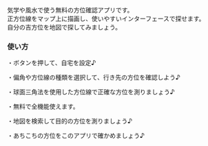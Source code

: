 
気学や風水で使う無料の方位確認アプリです。<br>
正方位線をマップ上に描画し、使いやすいインターフェースで探せます。<br>
自分の吉方位を地図で探してみましょう。

### 使い方

・ボタンを押して、自宅を設定♪

・偏角や方位線の種類を選択して、行き先の方位を確認しよう♪

・球面三角法を使用した方位線で正確な方位を測りましょう♪

・無料で全機能使えます。

・地図を検索して目的の方位を測りましょう♪

・あちこちの方位をこのアプリで確かめましょう♪
